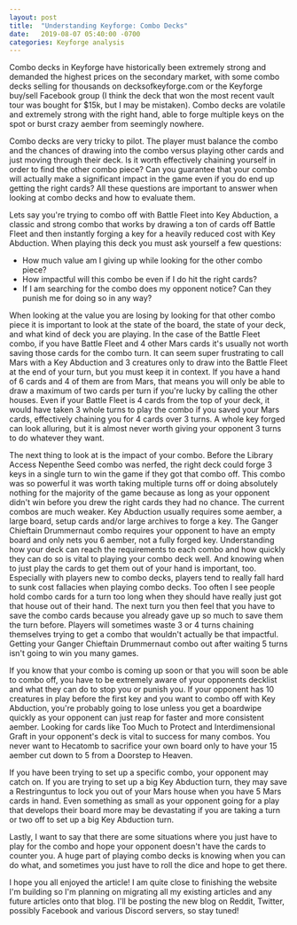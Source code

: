 ```yaml
---
layout: post
title:  "Understanding Keyforge: Combo Decks"
date:   2019-08-07 05:40:00 -0700
categories: Keyforge analysis
---
```


Combo decks in Keyforge have historically been extremely strong and demanded the highest prices on the secondary market, with some combo decks selling for thousands on decksofkeyforge.com or the Keyforge buy/sell Facebook group (I think the deck that won the most recent vault tour was bought for $15k, but I may be mistaken). Combo decks are volatile and extremely strong with the right hand, able to forge multiple keys on the spot or burst crazy aember from seemingly nowhere.


Combo decks are very tricky to pilot. The player must balance the combo and the chances of drawing into the combo versus playing other cards and just moving through their deck. Is it worth effectively chaining yourself in order to find the other combo piece? Can you guarantee that your combo will actually make a significant impact in the game even if you do end up getting the right cards? All these questions are important to answer when looking at combo decks and how to evaluate them.


Lets say you're trying to combo off with Battle Fleet into Key Abduction, a classic and strong combo that works by drawing a ton of cards off Battle Fleet and then instantly forging a key for a heavily reduced cost with Key Abduction. When playing this deck you must ask yourself a few questions:

* How much value am I giving up while looking for the other combo piece?
* How impactful will this combo be even if I do hit the right cards?
* If I am searching for the combo does my opponent notice? Can they punish me for doing so in any way?

When looking at the value you are losing by looking for that other combo piece it is important to look at the state of the board, the state of your deck, and what kind of deck you are playing. In the case of the Battle Fleet combo, if you have Battle Fleet and 4 other Mars cards it's usually not worth saving those cards for the combo turn. It can seem super frustrating to call Mars with a Key Abduction and 3 creatures only to draw into the Battle Fleet at the end of your turn, but you must keep it in context. If you have a hand of 6 cards and 4 of them are from Mars, that means you will only be able to draw a maximum of two cards per turn if you're lucky by calling the other houses. Even if your Battle Fleet is 4 cards from the top of your deck, it would have taken 3 whole turns to play the combo if you saved your Mars cards, effectively chaining you for 4 cards over 3 turns. A whole key forged can look alluring, but it is almost never worth giving your opponent 3 turns to do whatever they want.


The next thing to look at is the impact of your combo. Before the Library Access Nepenthe Seed combo was nerfed, the right deck could forge 3 keys in a single turn to win the game if they got that combo off. This combo was so powerful it was worth taking multiple turns off or doing absolutely nothing for the majority of the game because as long as your opponent didn't win before you drew the right cards they had no chance. The current combos are much weaker. Key Abduction usually requires some aember, a large board, setup cards and/or large archives to forge a key. The Ganger Chieftain Drummernaut combo requires your opponent to have an empty board and only nets you 6 aember, not a fully forged key. Understanding how your deck can reach the requirements to each combo and how quickly they can do so is vital to playing your combo deck well. And knowing when to just play the cards to get them out of your hand is important, too. Especially with players new to combo decks, players tend to really fall hard to sunk cost fallacies when playing combo decks. Too often I see people hold combo cards for a turn too long when they should have really just got that house out of their hand. The next turn you then feel that you have to save the combo cards because you already gave up so much to save them the turn before. Players will sometimes waste 3 or 4 turns chaining themselves trying to get a combo that wouldn't actually be that impactful. Getting your Ganger Chieftain Drummernaut combo out after waiting 5 turns isn't going to win you many games.


If you know that your combo is coming up soon or that you will soon be able to combo off, you have to be extremely aware of your opponents decklist and what they can do to stop you or punish you. If your opponent has 10 creatures in play before the first key and you want to combo off with Key Abduction, you're probably going to lose unless you get a boardwipe quickly as your opponent can just reap for faster and more consistent aember. Looking for cards like Too Much to Protect and Interdimensional Graft in your opponent's deck is vital to success for many combos. You never want to Hecatomb to sacrifice your own board only to have your 15 aember cut down to 5 from a Doorstep to Heaven.


If you have been trying to set up a specific combo, your opponent may catch on. If you are trying to set up a big Key Abduction turn, they may save a Restringuntus to lock you out of your Mars house when you have 5 Mars cards in hand. Even something as small as your opponent going for a play that develops their board more may be devastating if you are taking a turn or two off to set up a big Key Abduction turn.


Lastly, I want to say that there are some situations where you just have to play for the combo and hope your opponent doesn't have the cards to counter you. A huge part of playing combo decks is knowing when you can do what, and sometimes you just have to roll the dice and hope to get there.


I hope you all enjoyed the article! I am quite close to finishing the website I'm building so I'm planning on migrating all my existing articles and any future articles onto that blog. I'll be posting the new blog on Reddit, Twitter, possibly Facebook and various Discord servers, so stay tuned!
